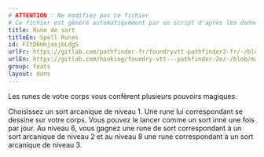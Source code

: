 ```yaml
---
# ATTENTION : Ne modifiez pas ce fichier
# Ce fichier est généré automatiquement par un script d'après les données du module Foundry VTT officiel et de sa traduction
title: Rune de sort
titleEn: Spell Runes
id: FItD6HmjasjbLdgS
urlFr: https://gitlab.com/pathfinder-fr/foundryvtt-pathfinder2-fr/-/blob/master/data/feats/FItD6HmjasjbLdgS.htm
urlEn: https://gitlab.com/hooking/foundry-vtt---pathfinder-2e/-/blob/master/packs/data/feats.db/spell-runes.json
group: feats
layout: dons
---
```

Les runes de votre corps vous confèrent plusieurs pouvoirs magiques.

Choisissez un sort arcanique de niveau 1. Une rune lui correspondant se dessine sur votre corps. Vous pouvez le lancer comme un sort inné une fois par jour. Au niveau 6, vous gagnez une rune de sort correspondant à un sort arcanique de niveau 2 et au niveau 8 une rune correspondant à un sort arcanique de niveau 3.



